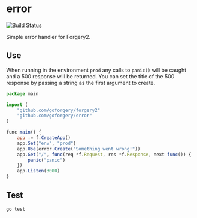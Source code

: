 # error

[![Build Status](https://secure.travis-ci.org/goforgery/error.png?branch=master)](http://travis-ci.org/goforgery/error)

Simple error handler for Forgery2.

## Use

When running in the environment `prod` any calls to `panic()` will be caught and a 500 response will be returned. You can set the title of the 500 response by passing a string as the first argument to create.

```javascript
package main

import (
	"github.com/goforgery/forgery2"
	"github.com/goforgery/error"
)

func main() {
	app := f.CreateApp()
	app.Set("env", "prod")
	app.Use(error.Create("Something went wrong!"))
	app.Get("/", func(req *f.Request, res *f.Response, next func()) {
		panic("panic")
	})
	app.Listen(3000)
}
```

## Test

    go test
